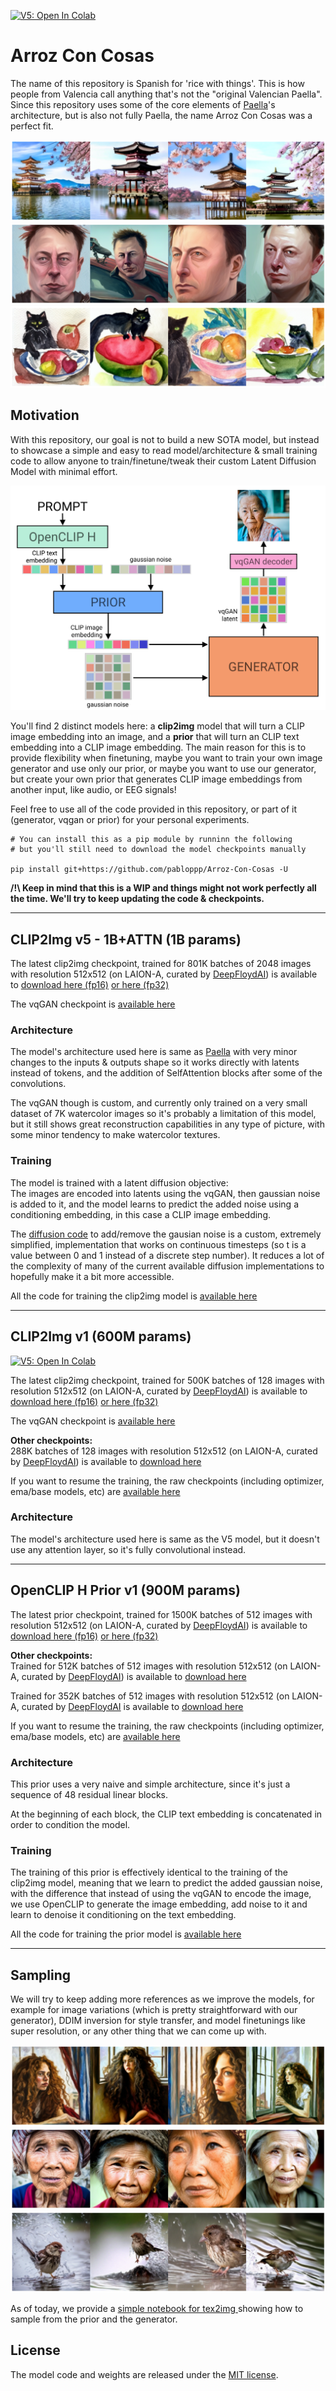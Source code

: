 [![V5: Open In Colab](https://colab.research.google.com/assets/colab-badge.svg)](https://colab.research.google.com/drive/10jyj6SKWzZqomWFkcUhHbJJnBPVZwFBD?usp=sharing)

# Arroz Con Cosas
The name of this repository is Spanish for 'rice with things'. This is how people from Valencia call anything that's not the "original Valencian Paella". 
Since this repository uses some of the core elements of [Paella](https://github.com/dome272/Paella/blob/main/modules.py)'s architecture, but is also not fully Paella, the name Arroz Con Cosas was a perfect fit.

![](figures/pagoda.png)
![](figures/elon.png)
![](figures/watercolor_bowl.png)

## Motivation
With this repository, our goal is not to build a new SOTA model, but instead to showcase a simple and easy to read model/architecture & small training code to allow anyone to train/finetune/tweak their custom Latent Diffusion Model with minimal effort. 

![](figures/sampling.png)

You'll find 2 distinct models here: a **clip2img** model that will turn a CLIP image embedding into an image, and a **prior** that will turn an CLIP text embedding into a CLIP image embedding. The main reason for this is to provide flexibility when finetuning, maybe you want to train your own image generator and use only our prior, or maybe you want to use our generator, but create your own prior that generates CLIP image embeddings from another input, like audio, or EEG signals! 

Feel free to use all of the code provided in this repository, or part of it (generator, vqgan or prior) for your personal experiments.

```
# You can install this as a pip module by runninn the following
# but you'll still need to download the model checkpoints manually

pip install git+https://github.com/pabloppp/Arroz-Con-Cosas -U

```

**/!\ Keep in mind that this is a WIP and things might not work perfectly all the time. We'll try to keep updating the code & checkpoints.**

<hr>

## CLIP2Img v5 - 1B+ATTN (1B params)

The latest clip2img checkpoint, trained for 801K batches of 2048 images with resolution 512x512 (on LAION-A, curated by [DeepFloydAI](https://mobile.twitter.com/deepfloydai)) is available to [download here (fp16)](https://drive.google.com/file/d/1-25hqygHsDXAG8BRezphnF4zSwf9xOoC/view?usp=share_link) [or here (fp32)](https://drive.google.com/file/d/1-e_mXPcwpi0m_hQLg4MskWhWriOYWirT/view?usp=share_link)

The vqGAN checkpoint is [available here](https://drive.google.com/file/d/1G3CR0uZ7NdmE4Zj7oxg50KPwuZcq-wzB/view?usp=share_link)

### Architecture

The model's architecture used here is same as [Paella](https://github.com/dome272/Paella/blob/main/modules.py) with very minor changes to the inputs & outputs shape so it works directly with latents instead of tokens, and the addition of SelfAttention blocks after some of the convolutions.

The vqGAN though is custom, and currently only trained on a very small dataset of 7K watercolor images so it's probably a limitation of this model, but it still shows great reconstruction capabilities in any type of picture, with some minor tendency to make watercolor textures.

### Training

The model is trained with a latent diffusion objective:  
The images are encoded into latents using the vqGAN, then gaussian noise is added to it, and the model learns to predict the added noise using a conditioning embedding, in this case a CLIP image embedding.

The [diffusion code](arroz/diffusion.py) to add/remove the gausian noise is a custom, extremely simplified, implementation that works on continuous timesteps (so t is a value between 0 and 1 instead of a discrete step number). It reduces a lot of the complexity of many of the current available diffusion implementations to hopefully make it a bit more accessible.

All the code for training the clip2img model is [available here](scripts/train_v5_1b_attn.py)

<hr>


## CLIP2Img v1 (600M params)
[![V5: Open In Colab](https://colab.research.google.com/assets/colab-badge.svg)](https://colab.research.google.com/drive/1LLMH3RdhCNjFdN4SBDmY2ozMvp5nnR0U?usp=sharing)

The latest clip2img checkpoint, trained for 500K batches of 128 images with resolution 512x512 (on LAION-A, curated by [DeepFloydAI](https://mobile.twitter.com/deepfloydai)) is available to [download here (fp16)](https://drive.google.com/file/d/1-1U9Rx5NKlP5CDtPGWp5zIlbgHqngaJs/view?usp=share_link) [or here (fp32)](https://drive.google.com/file/d/16ZJ3ZVbMYe_GpxIAIfhx1AA66n60QLYM/view?usp=sharing)

The vqGAN checkpoint is [available here](https://drive.google.com/file/d/1G3CR0uZ7NdmE4Zj7oxg50KPwuZcq-wzB/view?usp=share_link)

**Other checkpoints:**   
288K batches of 128 images with resolution 512x512 (on LAION-A, curated by [DeepFloydAI](https://mobile.twitter.com/deepfloydai)) is available to [download  here](https://drive.google.com/file/d/1-9Hm3n-I6H1ekKsF-_hGtQInXXPZGd3o/view?usp=share_link)

If you want to resume the training, the raw checkpoints (including optimizer, ema/base models, etc) are [available here](https://drive.google.com/drive/folders/18-3pXyszuZrRmvYvxXB3jjIDalZwTFni?usp=share_link)

### Architecture

The model's architecture used here is same as the V5 model, but it doesn't use any attention layer, so it's fully convolutional instead.

<hr>

## OpenCLIP H Prior v1 (900M params)

The latest prior checkpoint, trained for 1500K batches of 512 images with resolution 512x512 (on LAION-A, curated by [DeepFloydAI](https://mobile.twitter.com/deepfloydai)) is available to [download here (fp16)](https://drive.google.com/file/d/1-0BQNFXZZMpcPRY-h-0d2OTAGDJY6Vbw/view?usp=share_link) [or here (fp32)](https://drive.google.com/file/d/17kVP4JqooGgvor_GomZ-uZj9IzJevulg/view?usp=share_link)

**Other checkpoints:**   
Trained for 512K batches of 512 images with resolution 512x512 (on LAION-A, curated by [DeepFloydAI](https://mobile.twitter.com/deepfloydai)) is available to [download here](https://drive.google.com/file/d/1-A7k8ACRQ2uFDrpaUcsNh094DfOIvm_d/view?usp=share_link)

Trained for 352K batches of 512 images with resolution 512x512 (on LAION-A, curated by [DeepFloydAI](https://mobile.twitter.com/deepfloydai) is available to [download here](https://drive.google.com/file/d/1-BEpLF9XCh9CE80rvtXdsSdu5YO9FQan/view?usp=share_link)

If you want to resume the training, the raw checkpoints (including optimizer, ema/base models, etc) are [available here](https://drive.google.com/drive/folders/18-3pXyszuZrRmvYvxXB3jjIDalZwTFni?usp=share_link)

### Architecture

This prior uses a very naive and simple architecture, since it's just a sequence of 48 residual linear blocks.

At the beginning of each block, the CLIP text embedding is concatenated in order to condition the model. 

### Training

The training of this prior is effectively identical to the training of the clip2img model, meaning that we learn to predict the added gaussian noise, with the difference that instead of using the vqGAN to encode the image, we use OpenCLIP to generate the image embedding, add noise to it and learn to denoise it conditioning on the text embedding.

All the code for training the prior model is [available here](scripts/train_prior_v1.py)

<hr>

## Sampling

We will try to keep adding more references as we improve the models, for example for image variations (which is pretty straightforward with our generator), DDIM inversion for style transfer, and model finetunings like super resolution, or any other thing that we can come up with.

![](figures/window.png)
![](figures/old_lady.png)
![](figures/sparrow.png)

As of today, we provide a [simple notebook for tex2img ](example_text2img.ipynb) showing how to sample from the prior and the generator.

## License
The model code and weights are released under the [MIT license](LICENSE).

